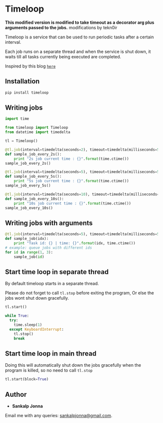 # Timeloop
**This modified version is modified to take timeout as a decorator arg plus arguments passed to the jobs.**
modifications by tekn0ir

Timeloop is a service that can be used to run periodic tasks after a certain interval.

Each job runs on a separate thread and when the service is shut down, it waits till all tasks currently being executed are completed.

Inspired by this blog [`here`](https://www.g-loaded.eu/2016/11/24/how-to-terminate-running-python-threads-using-signals/)

## Installation
```sh
pip install timeloop
```

## Writing jobs
```python
import time

from timeloop import Timeloop
from datetime import timedelta

tl = Timeloop()

@tl.job(interval=timedelta(seconds=2), timeout=timedelta(milliseconds=500))
def sample_job_every_2s():
    print "2s job current time : {}".format(time.ctime())
sample_job_every_2s()

@tl.job(interval=timedelta(seconds=5), timeout=timedelta(milliseconds=500))
def sample_job_every_5s():
    print "5s job current time : {}".format(time.ctime())
sample_job_every_5s()

@tl.job(interval=timedelta(seconds=10), timeout=timedelta(milliseconds=500))
def sample_job_every_10s():
    print "10s job current time : {}".format(time.ctime())
sample_job_every_10s()
```

## Writing jobs with arguments
```python
@tl.job(interval=timedelta(seconds=5), timeout=timedelta(milliseconds=500))
def sample_job(idx):
    print "Task id: {} | time: {}".format(idx, time.ctime())
# example: queue jobs with different ids
for id in range(1, 3):
	sample_job(id)
```

## Start time loop in separate thread
By default timeloop starts in a separate thread.

Please do not forget to call ```tl.stop``` before exiting the program, Or else the jobs wont shut down gracefully.

```python
tl.start()

while True:
  try:
    time.sleep(1)
  except KeyboardInterrupt:
    tl.stop()
    break
```

## Start time loop in main thread
Doing this will automatically shut down the jobs gracefully when the program is killed, so no need to  call ```tl.stop```
```python
tl.start(block=True)
```

## Author
* **Sankalp Jonna**

Email me with any queries: [sankalpjonna@gmail.com](sankalpjonna@gmail.com).
